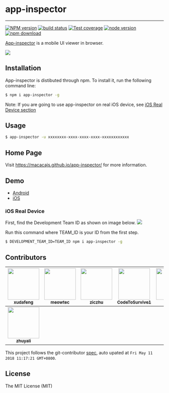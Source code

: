 # app-inspector

---

[![NPM version][npm-image]][npm-url]
[![build status][travis-image]][travis-url]
[![Test coverage][coveralls-image]][coveralls-url]
[![node version][node-image]][node-url]
[![npm download][download-image]][download-url]

[npm-image]: https://img.shields.io/npm/v/app-inspector.svg?style=flat-square
[npm-url]: https://npmjs.org/package/app-inspector
[travis-image]: https://img.shields.io/travis/macacajs/app-inspector.svg?style=flat-square
[travis-url]: https://travis-ci.org/macacajs/app-inspector
[coveralls-image]: https://img.shields.io/coveralls/macacajs/app-inspector.svg?style=flat-square
[coveralls-url]: https://coveralls.io/r/macacajs/app-inspector?branch=master
[node-image]: https://img.shields.io/badge/node.js-%3E=_4-green.svg?style=flat-square
[node-url]: http://nodejs.org/download/
[download-image]: https://img.shields.io/npm/dm/app-inspector.svg?style=flat-square
[download-url]: https://npmjs.org/package/app-inspector

[App-inspector](//macacajs.github.io/app-inspector/) is a mobile UI viewer in browser.

![](http://ww4.sinaimg.cn/large/7dfcf2f7gw1f77ev6csw5g20s50iwe81.gif)

## Installation

App-inspector is distibuted through npm. To install it, run the following command line:

```bash
$ npm i app-inspector -g
```

Note: If you are going to use app-inspector on real iOS device, see [iOS Real Device section](#ios-real-device)

## Usage

```bash
$ app-inspector -u xxxxxxxx-xxxx-xxxx-xxxx-xxxxxxxxxxxx
```

## Home Page

Visit https://macacajs.github.io/app-inspector/ for more information.

## Demo

- [Android](http://ww4.sinaimg.cn/large/7dfcf2f7gw1f7bwlhpakwg20s40kge3k.gif)
- [iOS](http://ww4.sinaimg.cn/large/7dfcf2f7gw1f7bwp1mgiyg20s40kg7wh.gif)

### iOS Real Device

First, find the Development Team ID as shown on image below.
![](http://wx1.sinaimg.cn/large/6d308bd9gy1fg7cnt9hf6j20t70h7782.jpg)

Run this command where TEAM_ID is your ID from the first step.

```bash
$ DEVELOPMENT_TEAM_ID=TEAM_ID npm i app-inspector -g
```

<!-- GITCONTRIBUTOR_START -->

## Contributors

|[<img src="https://avatars1.githubusercontent.com/u/1011681?v=4" width="100px;"/><br/><sub><b>xudafeng</b></sub>](https://github.com/xudafeng)<br/>|[<img src="https://avatars3.githubusercontent.com/u/4006436?v=4" width="100px;"/><br/><sub><b>meowtec</b></sub>](https://github.com/meowtec)<br/>|[<img src="https://avatars1.githubusercontent.com/u/1044425?v=4" width="100px;"/><br/><sub><b>ziczhu</b></sub>](https://github.com/ziczhu)<br/>|[<img src="https://avatars0.githubusercontent.com/u/4576123?v=4" width="100px;"/><br/><sub><b>CodeToSurvive1</b></sub>](https://github.com/CodeToSurvive1)<br/>|[<img src="https://avatars2.githubusercontent.com/u/410850?v=4" width="100px;"/><br/><sub><b>qichuan</b></sub>](https://github.com/qichuan)<br/>|[<img src="https://avatars1.githubusercontent.com/u/11460601?v=4" width="100px;"/><br/><sub><b>zivyll</b></sub>](https://github.com/zivyll)<br/>
| :---: | :---: | :---: | :---: | :---: | :---: |
|[<img src="https://avatars3.githubusercontent.com/u/15025212?v=4" width="100px;"/><br/><sub><b>zhuyali</b></sub>](https://github.com/zhuyali)<br/>

This project follows the git-contributor [spec](https://github.com/xudafeng/git-contributor), auto upated at `Fri May 11 2018 11:17:21 GMT+0800`.

<!-- GITCONTRIBUTOR_END -->

## License

The MIT License (MIT)
